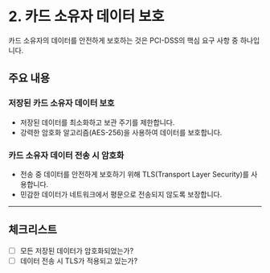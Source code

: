 # 2. 카드 소유자 데이터 보호

카드 소유자의 데이터를 안전하게 보호하는 것은 PCI-DSS의 핵심 요구 사항 중 하나입니다.

## 주요 내용

### 저장된 카드 소유자 데이터 보호
- 저장된 데이터를 최소화하고 보관 주기를 제한합니다.
- 강력한 암호화 알고리즘(AES-256)을 사용하여 데이터를 보호합니다.

### 카드 소유자 데이터 전송 시 암호화
- 전송 중 데이터를 안전하게 보호하기 위해 TLS(Transport Layer Security)를 사용합니다.
- 민감한 데이터가 네트워크에서 평문으로 전송되지 않도록 보장합니다.

---

## 체크리스트
- [ ] 모든 저장된 데이터가 암호화되었는가?  
- [ ] 데이터 전송 시 TLS가 적용되고 있는가?  
